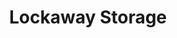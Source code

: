---
title: "Lockaway Storage"
url: /san-antonio/lockaway-storage-northwest-loop-410/
shop: Mieten
---